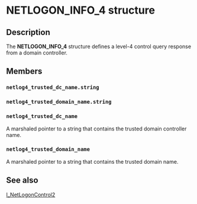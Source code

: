 # NETLOGON_INFO_4 structure

## Description

The **NETLOGON_INFO_4** structure defines a level-4 control query response from a domain controller.

## Members

### `netlog4_trusted_dc_name.string`

### `netlog4_trusted_domain_name.string`

### `netlog4_trusted_dc_name`

A marshaled pointer to a string that contains the trusted domain controller name.

### `netlog4_trusted_domain_name`

A marshaled pointer to a string that contains the trusted domain name.

## See also

[I_NetLogonControl2](https://learn.microsoft.com/windows/desktop/api/lmaccess/nf-lmaccess-i_netlogoncontrol2)